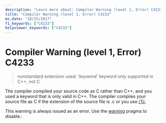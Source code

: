 ```yaml
---
description: "Learn more about: Compiler Warning (level 1, Error) C4233"
title: "Compiler Warning (level 1, Error) C4233"
ms.date: "10/25/2017"
f1_keywords: ["C4233"]
helpviewer_keywords: ["C4233"]
---
```

# Compiler Warning (level 1, Error) C4233

> nonstandard extension used: '*keyword*' keyword only supported in C++, not C

The compiler compiled your source code as C rather than C++, and you used a keyword that is only valid in C++. The compiler compiles your source file as C if the extension of the source file is .c or you use [/Tc](../../build/reference/tc-tp-tc-tp-specify-source-file-type.md).

This warning is always issued as an error. Use the [warning](../../preprocessor/warning.md) pragma to disable.:
